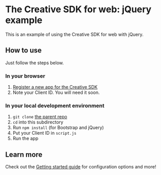 # The Creative SDK for web: jQuery example

This is an example of using the Creative SDK for web with jQuery.

## How to use

Just follow the steps below.

### In your browser

1. [Register a new app for the Creative SDK](https://creativesdk.adobe.com/myapps.html)
2. Note your Client ID. You will need it soon.

### In your local development environment

1. `git clone` [the parent repo](https://github.com/CreativeSDK/web-getting-started-samples)
1. `cd` into this subdirectory
1. Run `npm install` (for Bootstrap and jQuery)
1. Put your Client ID in `script.js`
1. Run the app

## Learn more

Check out the [Getting started guide](https://creativesdk.adobe.com/docs/web/#/articles/gettingstarted/index.html) for configuration options and more!